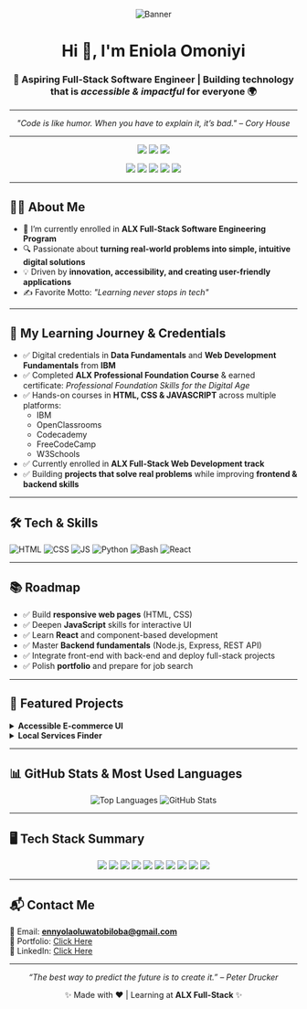 <!-- Profile Banner -->
<p align="center">
  <img src="https://www.canva.com/design/DAGxx4VA4gU/BCmCJTrwfsLldH5XsM0jdw/edit?utm_content=DAGxx4VA4gU&utm_campaign=designshare&utm_medium=link2&utm_source=sharebutton" alt="Banner">
</p>

<h1 align="center">Hi 👋, I'm <strong>Eniola Omoniyi</strong></h1>
<h3 align="center">🚀 Aspiring Full-Stack Software Engineer | Building technology that is <em>accessible & impactful</em> for everyone  🌍</h3>

---

<!-- Inspirational Quote -->
<p align="center"><em>"Code is like humor. When you have to explain it, it’s bad." – Cory House</em></p>

---

<div align="center">

<!-- Social Badges -->

<a href="mailto:ennyolaoluwatobiloba@gmail.com"><img src="https://img.shields.io/badge/Email-Contact%20Me-blue?style=for-the-badge&logo=gmail"></a>
<a href="https://www.linkedin.com/in/eniola-omoniyi-140266363"><img src="https://img.shields.io/badge/LinkedIn-Connect-blue?style=for-the-badge&logo=linkedin"></a>
<a href="https://sites.google.com/view/eniolaomoniyi?usp=sharing"><img src="https://img.shields.io/badge/Portfolio-View-green?style=for-the-badge&logo=google-chrome"></a>

<!-- Learning Platforms -->
<img src="https://img.shields.io/badge/Codecademy-303030?style=for-the-badge&logo=codecademy&logoColor=white">
<img src="https://img.shields.io/badge/FreeCodeCamp-0A0A23?style=for-the-badge&logo=freecodecamp&logoColor=white">
<img src="https://img.shields.io/badge/CodePen-000000?style=for-the-badge&logo=codepen&logoColor=white">
<img src="https://img.shields.io/badge/W3Schools-04AA6D?style=for-the-badge&logo=w3schools&logoColor=white">
<img src="https://img.shields.io/badge/ALX-FF0000?style=for-the-badge&logo=alx&logoColor=white">
</div>

---

## 👨‍💻 About Me
- 🌱 I’m currently enrolled in **ALX Full-Stack Software Engineering Program**  
- 🔍 Passionate about **turning real-world problems into simple, intuitive digital solutions**  
- 💡 Driven by **innovation, accessibility, and creating user-friendly applications**  
- ✍️ Favorite Motto: *"Learning never stops in tech"*  

---

## 🎯 My Learning Journey & Credentials
- ✅ Digital credentials in **Data Fundamentals** and **Web Development Fundamentals** from **IBM**  
- ✅ Completed **ALX Professional Foundation Course** & earned certificate: *Professional Foundation Skills for the Digital Age*  
- ✅ Hands-on courses in **HTML, CSS & JAVASCRIPT**  across multiple platforms:
  - IBM  
  - OpenClassrooms  
  - Codecademy  
  - FreeCodeCamp  
  - W3Schools  
- ✅ Currently enrolled in **ALX Full-Stack Web Development track**  
- ✅ Building **projects that solve real problems** while improving **frontend & backend skills**  

---

## 🛠️ Tech & Skills
<p>
  <img src="https://img.shields.io/badge/HTML5-E34F26?style=for-the-badge&logo=html5&logoColor=white" alt="HTML" />
  <img src="https://img.shields.io/badge/CSS3-1572B6?style=for-the-badge&logo=css3&logoColor=white" alt="CSS" />
  <img src="https://img.shields.io/badge/JavaScript-323330?style=for-the-badge&logo=javascript&logoColor=F7DF1E" alt="JS" />
  <img src="https://img.shields.io/badge/Python-3776AB?style=for-the-badge&logo=python&logoColor=white" alt="Python" />
  <img src="https://img.shields.io/badge/Bash-121011?style=for-the-badge&logo=gnu-bash&logoColor=white" alt="Bash" />
  <img src="https://img.shields.io/badge/React-20232A?style=for-the-badge&logo=react&logoColor=61DAFB" alt="React" />
</p>

---

## 📚 Roadmap
- ✅ Build **responsive web pages** (HTML, CSS)  
- ✅ Deepen **JavaScript** skills for interactive UI  
- ✅ Learn **React** and component-based development  
- ✅ Master **Backend fundamentals** (Node.js, Express, REST API)  
- ✅ Integrate front-end with back-end and deploy full-stack projects  
- ✅ Polish **portfolio** and prepare for job search  

---

## 🚀 Featured Projects
<details>
  <summary><strong>Accessible E-commerce UI</strong></summary>
  <p><strong>Tech:</strong> HTML • CSS • JavaScript • React</p>
  <p><strong>Description:</strong> An accessibility-first e-commerce platform with keyboard navigation and ARIA standards.</p>
  <p><strong>Links:</strong> <a href="#">Live Demo</a> | <a href="#">Source Code</a></p>
</details>

<details>
  <summary><strong>Local Services Finder</strong></summary>
  <p><strong>Tech:</strong> React • API Integration • CSS</p>
  <p><strong>Description:</strong> A web app that helps users discover affordable local services using maps and filters.</p>
  <p><strong>Links:</strong> <a href="#">Live Demo</a> | <a href="#">Source Code</a></p>
</details>

---


## 📊 GitHub Stats & Most Used Languages
<p align="center">
  <!-- GitHub Top Languages Card -->
  <img src="https://github-readme-stats.vercel.app/api/top-langs/?username=Ennyolatobi&layout=compact&langs_count=8&hide=scss,less,java&include_all_commits=true&show_icons=true&hide_border=false&theme=default" alt="Top Languages" />

  <!-- GitHub Stats Card -->
  <img src="https://github-readme-stats.vercel.app/api?username=Ennyolatobi&show_icons=true&count_private=true&include_all_commits=true&hide_border=false&theme=default" alt="GitHub Stats" />
</p>


---
## 🖥️ Tech Stack Summary
<p align="center">
  <img src="https://img.shields.io/badge/HTML5-E34F26?style=for-the-badge&logo=html5&logoColor=white" />
  <img src="https://img.shields.io/badge/CSS3-1572B6?style=for-the-badge&logo=css3&logoColor=white" />
  <img src="https://img.shields.io/badge/JavaScript-F7DF1E?style=for-the-badge&logo=javascript&logoColor=black" />
  <img src="https://img.shields.io/badge/Python-3776AB?style=for-the-badge&logo=python&logoColor=white" />
  <img src="https://img.shields.io/badge/React-20232A?style=for-the-badge&logo=react&logoColor=61DAFB" />
  <img src="https://img.shields.io/badge/Node.js-339933?style=for-the-badge&logo=node-dot-js&logoColor=white" />
  <img src="https://img.shields.io/badge/Express.js-000000?style=for-the-badge&logo=express&logoColor=white" />
  <img src="https://img.shields.io/badge/Git-F05032?style=for-the-badge&logo=git&logoColor=white" />
  <img src="https://img.shields.io/badge/GitHub-181717?style=for-the-badge&logo=github&logoColor=white" />
  <img src="https://img.shields.io/badge/Bash-4EAA25?style=for-the-badge&logo=gnu-bash&logoColor=white" />
</p>

---

## 📬 Contact Me
📧 Email: **ennyolaoluwatobiloba@gmail.com**  
🔗 Portfolio: [Click Here](https://sites.google.com/view/eniolaomoniyi?usp=sharing)  
💼 LinkedIn: [Click Here](https://www.linkedin.com/in/eniola-omoniyi-140266363)  

---

<p align="center"><em>“The best way to predict the future is to create it.” – Peter Drucker</em></p>
<p align="center">✨ Made with ❤️ | Learning at <strong>ALX Full-Stack</strong> ✨</p>
